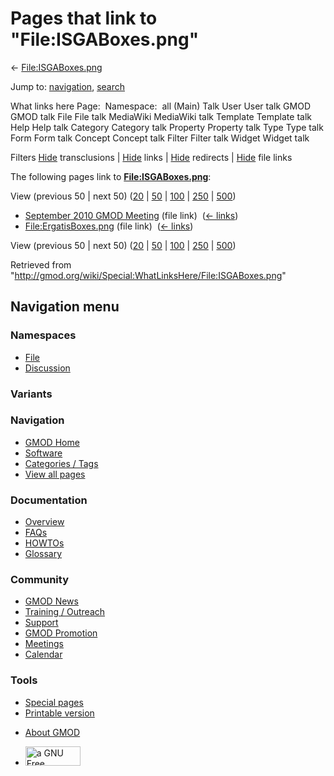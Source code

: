 <div id="mw-page-base" class="noprint">

</div>

<div id="mw-head-base" class="noprint">

</div>

<div id="content" class="mw-body" role="main">

<span id="top"></span>

<div id="mw-js-message" style="display:none;">

</div>



# <span dir="auto">Pages that link to "File:ISGABoxes.png"</span>

<div id="bodyContent">

<div id="contentSub">

← [File:ISGABoxes.png](/wiki/File:ISGABoxes.png "File:ISGABoxes.png")

</div>

<div id="jump-to-nav" class="mw-jump">

Jump to: [navigation](#mw-navigation), [search](#p-search)

</div>

<div id="mw-content-text">

What links here Page:  Namespace:  all (Main) Talk User User talk GMOD
GMOD talk File File talk MediaWiki MediaWiki talk Template Template talk
Help Help talk Category Category talk Property Property talk Type Type
talk Form Form talk Concept Concept talk Filter Filter talk Widget
Widget talk

Filters
[Hide](/mediawiki/index.php?title=Special:WhatLinksHere/File:ISGABoxes.png&hidetrans=1 "Special:WhatLinksHere/File:ISGABoxes.png")
transclusions \|
[Hide](/mediawiki/index.php?title=Special:WhatLinksHere/File:ISGABoxes.png&hidelinks=1 "Special:WhatLinksHere/File:ISGABoxes.png")
links \|
[Hide](/mediawiki/index.php?title=Special:WhatLinksHere/File:ISGABoxes.png&hideredirs=1 "Special:WhatLinksHere/File:ISGABoxes.png")
redirects \|
[Hide](/mediawiki/index.php?title=Special:WhatLinksHere/File:ISGABoxes.png&hideimages=1 "Special:WhatLinksHere/File:ISGABoxes.png")
file links

The following pages link to
**[File:ISGABoxes.png](/wiki/File:ISGABoxes.png "File:ISGABoxes.png")**:

View (previous 50 \| next 50)
([20](/mediawiki/index.php?title=Special:WhatLinksHere/File:ISGABoxes.png&limit=20 "Special:WhatLinksHere/File:ISGABoxes.png")
\|
[50](/mediawiki/index.php?title=Special:WhatLinksHere/File:ISGABoxes.png&limit=50 "Special:WhatLinksHere/File:ISGABoxes.png")
\|
[100](/mediawiki/index.php?title=Special:WhatLinksHere/File:ISGABoxes.png&limit=100 "Special:WhatLinksHere/File:ISGABoxes.png")
\|
[250](/mediawiki/index.php?title=Special:WhatLinksHere/File:ISGABoxes.png&limit=250 "Special:WhatLinksHere/File:ISGABoxes.png")
\|
[500](/mediawiki/index.php?title=Special:WhatLinksHere/File:ISGABoxes.png&limit=500 "Special:WhatLinksHere/File:ISGABoxes.png"))

- [September 2010 GMOD
  Meeting](/wiki/September_2010_GMOD_Meeting "September 2010 GMOD Meeting")
  (file link) ‎ <span class="mw-whatlinkshere-tools">([←
  links](/mediawiki/index.php?title=Special:WhatLinksHere&target=September+2010+GMOD+Meeting "Special:WhatLinksHere"))</span>
- [File:ErgatisBoxes.png](/wiki/File:ErgatisBoxes.png "File:ErgatisBoxes.png")
  (file link) ‎ <span class="mw-whatlinkshere-tools">([←
  links](/mediawiki/index.php?title=Special:WhatLinksHere&target=File%3AErgatisBoxes.png "Special:WhatLinksHere"))</span>

View (previous 50 \| next 50)
([20](/mediawiki/index.php?title=Special:WhatLinksHere/File:ISGABoxes.png&limit=20 "Special:WhatLinksHere/File:ISGABoxes.png")
\|
[50](/mediawiki/index.php?title=Special:WhatLinksHere/File:ISGABoxes.png&limit=50 "Special:WhatLinksHere/File:ISGABoxes.png")
\|
[100](/mediawiki/index.php?title=Special:WhatLinksHere/File:ISGABoxes.png&limit=100 "Special:WhatLinksHere/File:ISGABoxes.png")
\|
[250](/mediawiki/index.php?title=Special:WhatLinksHere/File:ISGABoxes.png&limit=250 "Special:WhatLinksHere/File:ISGABoxes.png")
\|
[500](/mediawiki/index.php?title=Special:WhatLinksHere/File:ISGABoxes.png&limit=500 "Special:WhatLinksHere/File:ISGABoxes.png"))

</div>

<div class="printfooter">

Retrieved from
"<http://gmod.org/wiki/Special:WhatLinksHere/File:ISGABoxes.png>"

</div>

<div id="catlinks" class="catlinks catlinks-allhidden">

</div>

<div class="visualClear">

</div>

</div>

</div>

<div id="mw-navigation">

## Navigation menu

<div id="mw-head">



<div id="left-navigation">

<div id="p-namespaces" class="vectorTabs" role="navigation"
aria-labelledby="p-namespaces-label">

### Namespaces

- <span id="ca-nstab-image"><a href="/wiki/File:ISGABoxes.png" accesskey="c"
  title="View the file page [c]">File</a></span>
- <span id="ca-talk"><a
  href="/mediawiki/index.php?title=File_talk:ISGABoxes.png&amp;action=edit&amp;redlink=1"
  accesskey="t"
  title="Discussion about the content page [t]">Discussion</a></span>

</div>

<div id="p-variants" class="vectorMenu emptyPortlet" role="navigation"
aria-labelledby="p-variants-label">

### 

### Variants[](#)

<div class="menu">

</div>

</div>

</div>

<div id="right-navigation">





</div>



</div>

</div>

</div>

<div id="mw-panel">

<div id="p-logo" role="banner">

<a href="/wiki/Main_Page"
style="background-image: url(http://gmod.org/images/GMOD-cogs.png);"
title="Visit the main page"></a>

</div>

<div id="p-Navigation" class="portal" role="navigation"
aria-labelledby="p-Navigation-label">

### Navigation

<div class="body">

- <span id="n-GMOD-Home">[GMOD Home](/wiki/Main_Page)</span>
- <span id="n-Software">[Software](/wiki/GMOD_Components)</span>
- <span id="n-Categories-.2F-Tags">[Categories /
  Tags](/wiki/Categories)</span>
- <span id="n-View-all-pages">[View all
  pages](/wiki/Special:AllPages)</span>

</div>

</div>

<div id="p-Documentation" class="portal" role="navigation"
aria-labelledby="p-Documentation-label">

### Documentation

<div class="body">

- <span id="n-Overview">[Overview](/wiki/Overview)</span>
- <span id="n-FAQs">[FAQs](/wiki/Category:FAQ)</span>
- <span id="n-HOWTOs">[HOWTOs](/wiki/Category:HOWTO)</span>
- <span id="n-Glossary">[Glossary](/wiki/Glossary)</span>

</div>

</div>

<div id="p-Community" class="portal" role="navigation"
aria-labelledby="p-Community-label">

### Community

<div class="body">

- <span id="n-GMOD-News">[GMOD News](/wiki/GMOD_News)</span>
- <span id="n-Training-.2F-Outreach">[Training /
  Outreach](/wiki/Training_and_Outreach)</span>
- <span id="n-Support">[Support](/wiki/Support)</span>
- <span id="n-GMOD-Promotion">[GMOD
  Promotion](/wiki/GMOD_Promotion)</span>
- <span id="n-Meetings">[Meetings](/wiki/Meetings)</span>
- <span id="n-Calendar">[Calendar](/wiki/Calendar)</span>

</div>

</div>

<div id="p-tb" class="portal" role="navigation"
aria-labelledby="p-tb-label">

### Tools

<div class="body">

- <span id="t-specialpages"><a href="/wiki/Special:SpecialPages" accesskey="q"
  title="A list of all special pages [q]">Special pages</a></span>
- <span id="t-print"><a
  href="/mediawiki/index.php?title=Special:WhatLinksHere/File:ISGABoxes.png&amp;printable=yes"
  rel="alternate" accesskey="p"
  title="Printable version of this page [p]">Printable version</a></span>

</div>

</div>

</div>

</div>

<div id="footer" role="contentinfo">

- <span id="footer-places-about">[About
  GMOD](/wiki/GMOD:About "GMOD:About")</span>

<!-- -->

- <span id="footer-copyrightico">[<img src="http://www.gnu.org/graphics/gfdl-logo-small.png" width="88"
  height="31" alt="a GNU Free Documentation License" />](http://www.gnu.org/licenses/fdl-1.3.html)</span>




</div>
